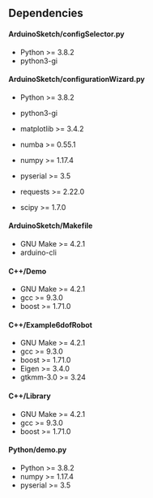 Dependencies
------------

#### ArduinoSketch/configSelector.py
* Python >= 3.8.2
* python3-gi

#### ArduinoSketch/configurationWizard.py
* Python >= 3.8.2
* python3-gi

* matplotlib >= 3.4.2
* numba >= 0.55.1
* numpy >= 1.17.4
* pyserial >= 3.5
* requests >= 2.22.0
* scipy >= 1.7.0

#### ArduinoSketch/Makefile
* GNU Make >= 4.2.1
* arduino-cli

#### C++/Demo
* GNU Make >= 4.2.1
* gcc >= 9.3.0
* boost >= 1.71.0

#### C++/Example6dofRobot
* GNU Make >= 4.2.1
* gcc >= 9.3.0
* boost >= 1.71.0
* Eigen >= 3.4.0
* gtkmm-3.0 >= 3.24

#### C++/Library
* GNU Make >= 4.2.1
* gcc >= 9.3.0
* boost >= 1.71.0

#### Python/demo.py
* Python >= 3.8.2
* numpy >= 1.17.4
* pyserial >= 3.5
